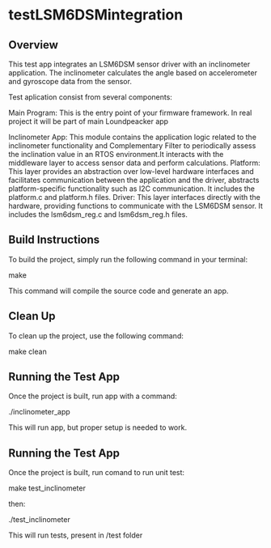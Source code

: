 # testLSM6DSMintegration

## Overview
This test app integrates an LSM6DSM sensor driver with an inclinometer application. The inclinometer calculates the angle based on accelerometer and gyroscope data from the sensor. 

Test aplication consist from several components: 

Main Program: This is the entry point of your firmware framework.  In real project it will be part of main Loundpeacker app

Inclinometer App: This module contains the application logic related to the inclinometer functionality and Complementary Filter to periodically assess the inclination value in an RTOS environment.It interacts with the middleware layer to access sensor data and perform calculations.
Platform: This layer provides an abstraction over low-level hardware interfaces and facilitates communication between the application and the driver, abstracts platform-specific functionality such as I2C communication. It includes the platform.c and platform.h files.
Driver: This layer interfaces directly with the hardware, providing functions to communicate with the LSM6DSM sensor. It includes the lsm6dsm_reg.c and lsm6dsm_reg.h files.

## Build Instructions
To build the project, simply run the following command in your terminal:

make

This command will compile the source code and generate an app.

## Clean Up
To clean up the project, use the following command:

make clean

## Running the Test App
Once the project is built, run app with a command:

./inclinometer_app

This will run app, but proper setup is needed to work.

## Running the Test App
Once the project is built, run comand to run unit test:

make test_inclinometer

then: 

./test_inclinometer

This will run tests, present in /test folder
